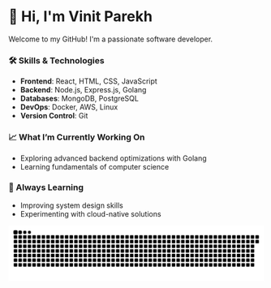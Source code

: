 # 👋 Hi, I'm Vinit Parekh

Welcome to my GitHub! I'm a passionate software developer.

### 🛠 Skills & Technologies

- **Frontend**: React, HTML, CSS, JavaScript
- **Backend**: Node.js, Express.js, Golang
- **Databases**: MongoDB, PostgreSQL
- **DevOps**: Docker, AWS, Linux
- **Version Control**: Git

### 📈 What I’m Currently Working On
- Exploring advanced backend optimizations with Golang
- Learning fundamentals of computer science

### 🌱 Always Learning  
- Improving system design skills
- Experimenting with cloud-native solutions

![contribution](https://raw.githubusercontent.com/vinitparekh17/vinitparekh17/output/github-contribution-grid-snake-dark.svg)
